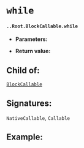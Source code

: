 # `while`

#### `..Root.BlockCallable.while`

* **Parameters:**

* **Return value:**

## Child of:

[`BlockCallable`](docs..Root.BlockCallable.md)

## Signatures:

`NativeCallable`, `Callable`



## Example:

